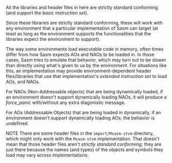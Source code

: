 All the libraries and header files in here are strictly standard conforming (and support the *basic instruction set*).

Since these libraries are strictly standard conforming, these will work with any environment that a particular implementation of Sasm can target (at least as long as the environment supports the functionalities that the libraries expect the environment to support).

The way some environments load executable code in memory, often times differ from how Sasm expects AOs and NAOs to be loaded in. In those cases, Sasm tries to emulate that behavior, which may turn out to be slower than directly using what's given to us by the environment. For situations like this, an implementation may provide environment-dependent header files/libraries that use that implementation's *extended instruction set* to load AOs, and NAOs.

For NAOs (Non-Addressable objects) that are being dynamically loaded, if an environment doesn't support dynamically loading NAOs, it will produce a *force_panic* with/without any extra diagonistic message.

For AOs (Addressable Objects) that are being loaded in dynamically, if an environment doesn't support dynamically loading AOs, the behavior is undefined.

NOTE There are some header files in the `import/Msasm-stvm` directory, which might only work with the `Msasm-stvm` implementation. That doesn't mean that those header files aren't *strictly standard conforming*; they are just there because the names (and types) of the objects and symbols they load may vary across implementations.
